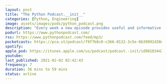 ```yaml
---
layout: post
title: "The Python Podcast.__init__"
categories: [Python, Engineering]
image: assets/images/pods/python_podcast.png
description: "Every week a new episode provides useful and informative insights into the projects, platforms, and practices that engineers, business leaders, and data scientists need to know about to learn and grow in their career."
podurl: https://www.pythonpodcast.com/
rss: https://www.pythonpodcast.com/feed/mp3/
pocketcasts: https://pca.st/podcast/f9f7b8c0-c366-0132-3c5e-0b39892d38e0
spotify:
apple_pod: https://itunes.apple.com/us/podcast/podcast.-init/id981834425
youtube:
last_published: 2021-02-02 02:42:43
frequency: 7
duration: 36 mins to 59 mins
status: active
---
```

